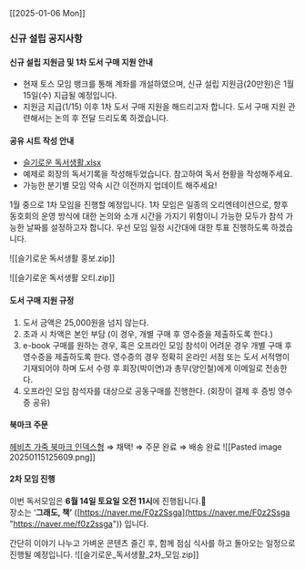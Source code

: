 
[[2025-01-06 Mon]]

### 신규 설립 공지사항
#### 신규 설립 지원금 및 1차 도서 구매 지원 안내 
- 현재 토스 모임 뱅크를 통해 계좌를 개설하였으며, 신규 설립 지원금(20만원)은 1월 15일(수) 지급될 예정입니다.
- 지원금 지급(1/15) 이후 1차 도서 구매 지원을 해드리고자 합니다. 도서 구매 지원 관련해서는 논의 후 전달 드리도록 하겠습니다.
#### 공유 시트 작성 안내
- [슬기로운 독서생활.xlsx](https://insightonkr-my.sharepoint.com/:x:/g/personal/yypark_insighton_kr/EcMdjFCuHU5KqbVN399-530BAxZ1prn6J7XKSeKZbs8agA)
- 예제로 회장의 독서기록을 작성해두었습니다. 참고하여 독서 현황을 작성해주세요.
- 가능한 분기별 모임 약속 시간 이전까지 업데이트 해주세요!

1월 중으로 1차 모임을 진행할 예정입니다.
1차 모임은 일종의 오리엔테이션으로, 향후 동호회의 운영 방식에 대한 논의와 소개 시간을 가지기 위함이니 가능한 모두가 참석 가능한 날짜를 설정하고자 합니다. 우선 모임 일정 시간대에 대한 투표 진행하도록 하겠습니다.

![[슬기로운 독서생활 홍보.zip]]

![[슬기로운 독서생활 오티.zip]]

#### 도서 구매 지원 규정
1. 도서 금액은 25,000원을 넘지 않는다.
2. 초과 시 차액은 본인 부담 (이 경우, 개별 구매 후 영수증을 제출하도록 한다.)
3. e-book 구매를 원하는 경우, 혹은 오프라인 모임 참석이 어려운 경우 개별 구매 후 영수증을 제출하도록 한다.
	영수증의 경우 정확히 온라인 서점 또는 도서 서적명이 기재되어야 하며 도서 수령 후 회장(박이연)과 총무(양인철)에게 이메일로 전송한다.
4. 오프라인 모임 참석자를 대상으로 공동구매를 진행한다. (회장이 결제 후 증빙 영수증 공유)


#### 북마크 주문
[헤비츠 가죽 북마크 인덱스형](https://smartstore.naver.com/hevitz/products/6989666711?NaPm=ct%3Dm5ltts9c%7Cci%3D02ec1116adeb4039fcae1a6a11a1995bec3bfa9d%7Ctr%3Dslsl%7Csn%3D343105%7Chk%3D78597c8615b6feec128deee566659e7e96b40b15&nl-au=58da262846d94939ba787f69eb414fd3&nl-query=%EA%B0%80%EC%A3%BD+%EB%B6%81%EB%A7%88%ED%81%AC) ⇒ 채택! ⇒ 주문 완료 ⇒ 배송 완료 
![[Pasted image 20250115125609.png]]


#### 2차 모임 진행

이번 독서모임은 **6월 14일 토요일 오전 11시**에 진행됩니다.🔖  
장소는 ‘**그래도, 책’** ([https://naver.me/F0z2Ssga](https://naver.me/F0z2Ssga "https://naver.me/f0z2ssga")) 입니다.

간단히 이야기 나누고 가벼운 콘텐츠 즐긴 후, 함께 점심 식사를 하고 돌아오는 일정으로 진행될 예정입니다.
![[슬기로운_독서생활_2차_모임.zip]]

